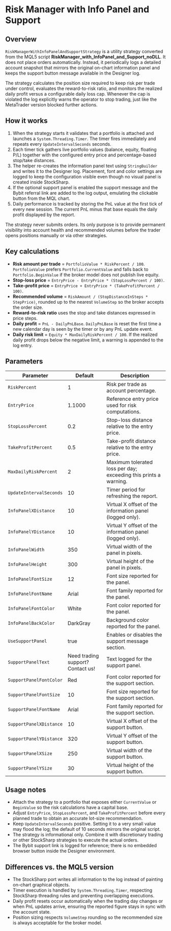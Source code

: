 # Risk Manager with Info Panel and Support

## Overview

`RiskManagerWithInfoPanelAndSupportStrategy` is a utility strategy converted from the MQL5 script **RiskManager_with_InfoPanel_and_Support_noDLL**. It does not place orders automatically. Instead, it periodically logs a detailed account snapshot that mirrors the original on-chart information panel and keeps the support button message available in the Designer log.

The strategy calculates the position size required to keep risk per trade under control, evaluates the reward-to-risk ratio, and monitors the realized daily profit versus a configurable daily loss cap. Whenever the cap is violated the log explicitly warns the operator to stop trading, just like the MetaTrader version blocked further actions.

## How it works

1. When the strategy starts it validates that a portfolio is attached and launches a `System.Threading.Timer`. The timer fires immediately and repeats every `UpdateIntervalSeconds` seconds.
2. Each timer tick gathers live portfolio values (balance, equity, floating P/L) together with the configured entry price and percentage-based stop/take distances.
3. The helper re-creates the information panel text using `StringBuilder` and writes it to the Designer log. Placement, font and color settings are logged to keep the configuration visible even though no visual panel is created inside StockSharp.
4. If the optional support panel is enabled the support message and the Bybit referral link are added to the log output, emulating the clickable button from the MQL chart.
5. Daily performance is tracked by storing the PnL value at the first tick of every new session. The current PnL minus that base equals the daily profit displayed by the report.

The strategy never submits orders. Its only purpose is to provide permanent visibility into account health and recommended volumes before the trader opens positions manually or via other strategies.

## Key calculations

- **Risk amount per trade** = `PortfolioValue * RiskPercent / 100`. `PortfolioValue` prefers `Portfolio.CurrentValue` and falls back to `Portfolio.BeginValue` if the broker model does not publish live equity.
- **Stop-loss price** = `EntryPrice - EntryPrice * (StopLossPercent / 100)`.
- **Take-profit price** = `EntryPrice + EntryPrice * (TakeProfitPercent / 100)`.
- **Recommended volume** = `RiskAmount / (StopDistanceInSteps * StepPrice)`, rounded up to the nearest `VolumeStep` so the broker accepts the order size.
- **Reward-to-risk ratio** uses the stop and take distances expressed in price steps.
- **Daily profit** = `PnL - DailyPnLBase`. `DailyPnLBase` is reset the first time a new calendar day is seen by the timer or by any PnL update event.
- **Daily risk limit** = `Equity * MaxDailyRiskPercent / 100`. If the realized daily profit drops below the negative limit, a warning is appended to the log entry.

## Parameters

| Parameter | Default | Description |
|-----------|---------|-------------|
| `RiskPercent` | 1 | Risk per trade as account percentage. |
| `EntryPrice` | 1.1000 | Reference entry price used for risk computations. |
| `StopLossPercent` | 0.2 | Stop-loss distance relative to the entry price. |
| `TakeProfitPercent` | 0.5 | Take-profit distance relative to the entry price. |
| `MaxDailyRiskPercent` | 2 | Maximum tolerated loss per day; exceeding this prints a warning. |
| `UpdateIntervalSeconds` | 10 | Timer period for refreshing the report. |
| `InfoPanelXDistance` | 10 | Virtual X offset of the information panel (logged only). |
| `InfoPanelYDistance` | 10 | Virtual Y offset of the information panel (logged only). |
| `InfoPanelWidth` | 350 | Virtual width of the panel in pixels. |
| `InfoPanelHeight` | 300 | Virtual height of the panel in pixels. |
| `InfoPanelFontSize` | 12 | Font size reported for the panel. |
| `InfoPanelFontName` | Arial | Font family reported for the panel. |
| `InfoPanelFontColor` | White | Font color reported for the panel. |
| `InfoPanelBackColor` | DarkGray | Background color reported for the panel. |
| `UseSupportPanel` | true | Enables or disables the support message section. |
| `SupportPanelText` | Need trading support? Contact us! | Text logged for the support panel. |
| `SupportPanelFontColor` | Red | Font color reported for the support section. |
| `SupportPanelFontSize` | 10 | Font size reported for the support section. |
| `SupportPanelFontName` | Arial | Font family reported for the support section. |
| `SupportPanelXDistance` | 10 | Virtual X offset of the support button. |
| `SupportPanelYDistance` | 320 | Virtual Y offset of the support button. |
| `SupportPanelXSize` | 250 | Virtual width of the support button. |
| `SupportPanelYSize` | 30 | Virtual height of the support button. |

## Usage notes

- Attach the strategy to a portfolio that exposes either `CurrentValue` or `BeginValue` so the risk calculations have a capital base.
- Adjust `EntryPrice`, `StopLossPercent`, and `TakeProfitPercent` before every planned trade to obtain an accurate lot-size recommendation.
- Keep `UpdateIntervalSeconds` positive. Setting it to a very small value may flood the log; the default of 10 seconds mirrors the original script.
- The strategy is informational only. Combine it with discretionary trading or other StockSharp strategies to execute the actual orders.
- The Bybit support link is logged for reference; there is no embedded browser button inside the Designer environment.

## Differences vs. the MQL5 version

- The StockSharp port writes all information to the log instead of painting on-chart graphical objects.
- Timer execution is handled by `System.Threading.Timer`, respecting StockSharp threading rules and preventing overlapping executions.
- Daily profit resets occur automatically when the trading day changes or when PnL updates arrive, ensuring the reported figure stays in sync with the account state.
- Position sizing respects `VolumeStep` rounding so the recommended size is always acceptable for the broker model.
